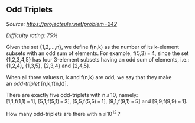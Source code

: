 Odd Triplets
------------

*Source: https://projecteuler.net/problem=242*


*Difficulty rating: 75%*

Given the set {1,2,...,n}, we define f(n,k) as the number of its
k-element subsets with an odd sum of elements. For example, f(5,3) = 4,
since the set {1,2,3,4,5} has four 3-element subsets having an odd sum
of elements, i.e.: {1,2,4}, {1,3,5}, {2,3,4} and {2,4,5}.

When all three values n, k and f(n,k) are odd, we say that they make\
 an *odd-triplet* [n,k,f(n,k)].

There are exactly five odd-triplets with n ≤ 10, namely:\
 [1,1,f(1,1) = 1], [5,1,f(5,1) = 3], [5,5,f(5,5) = 1], [9,1,f(9,1) = 5]
and [9,9,f(9,9) = 1].

How many odd-triplets are there with n ≤ 10<sup>12</sup> ?
